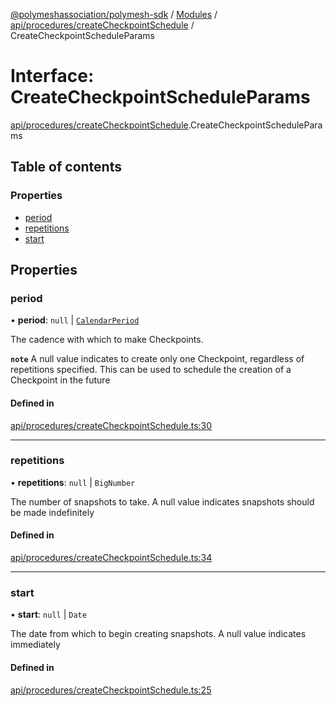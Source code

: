 [@polymeshassociation/polymesh-sdk](../README.md) / [Modules](../modules.md) / [api/procedures/createCheckpointSchedule](../modules/api_procedures_createCheckpointSchedule.md) / CreateCheckpointScheduleParams

# Interface: CreateCheckpointScheduleParams

[api/procedures/createCheckpointSchedule](../modules/api_procedures_createCheckpointSchedule.md).CreateCheckpointScheduleParams

## Table of contents

### Properties

- [period](api_procedures_createCheckpointSchedule.CreateCheckpointScheduleParams.md#period)
- [repetitions](api_procedures_createCheckpointSchedule.CreateCheckpointScheduleParams.md#repetitions)
- [start](api_procedures_createCheckpointSchedule.CreateCheckpointScheduleParams.md#start)

## Properties

### period

• **period**: ``null`` \| [`CalendarPeriod`](types.CalendarPeriod.md)

The cadence with which to make Checkpoints.

**`note`** A null value indicates to create only one Checkpoint, regardless of repetitions specified. This can be used to schedule the creation of a Checkpoint in the future

#### Defined in

[api/procedures/createCheckpointSchedule.ts:30](https://github.com/PolymathNetwork/polymesh-sdk/blob/31dfa0dc/src/api/procedures/createCheckpointSchedule.ts#L30)

___

### repetitions

• **repetitions**: ``null`` \| `BigNumber`

The number of snapshots to take. A null value indicates snapshots should be made indefinitely

#### Defined in

[api/procedures/createCheckpointSchedule.ts:34](https://github.com/PolymathNetwork/polymesh-sdk/blob/31dfa0dc/src/api/procedures/createCheckpointSchedule.ts#L34)

___

### start

• **start**: ``null`` \| `Date`

The date from which to begin creating snapshots. A null value indicates immediately

#### Defined in

[api/procedures/createCheckpointSchedule.ts:25](https://github.com/PolymathNetwork/polymesh-sdk/blob/31dfa0dc/src/api/procedures/createCheckpointSchedule.ts#L25)
